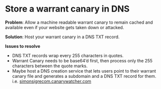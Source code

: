 # Store a warrant canary in DNS

**Problem**: Allow a machine readable warrant canary to remain cached and available even if your website gets taken down or attacked.

**Solution**: Host your warrant canary in a DNS TXT record.

**Issues to resolve**

* DNS TXT records wrap every 255 characters in quotes.
* Warrant Canary needs to be base64’d first, then process only the 255 characters between the quote marks.
* Maybe host a DNS creation service that lets users point to their warrant canary file and generates a subdomain and a DNS TXT record for them. i.e. [simonsigrecom.canarywatcher.com](https://simonsigrecom.canarywatcher.com)
